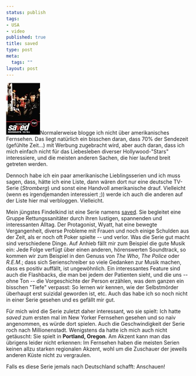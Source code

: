 ```yaml
--- 
status: publish
tags: 
- USA
- video
published: true
title: saved
type: post
meta: 
  tags: ""
layout: post
---
```

<img id="image670" src="/media/wp/2006/09/saved.jpg" alt="saved" class="alignright" />Normalerweise blogge ich nicht über amerikanisches Fernsehen. Das liegt natürlich ein bisschen daran, dass 70% der Sendezeit (gefühlte Zeit...) mit Werbung zugebracht wird, aber auch daran, dass ich mich einfach nicht für das Liebesleben diverser Hollywood-"Stars" interessiere, und die meisten anderen Sachen, die hier laufend breit getreten werden.

Dennoch habe ich ein paar amerikanische Lieblingsserien und ich muss sagen, dass, hätte ich eine Liste, dann wären dort nur eine deutsche TV-Serie (<em>Stromberg</em>) und sonst eine Handvoll amerikanische drauf. Vielleicht (wenn es irgendjemanden interessiert ;)) werde ich auch die anderen auf der Liste hier mal verbloggen. Vielleicht.

Mein jüngstes Findelkind ist eine Serie namens <a href="http://en.wikipedia.org/wiki/Saved_(TV_series)">saved</a>. Sie begleitet eine Gruppe Rettungssanitäter durch ihren lustigen, spannenden und interessanten Alltag. Der Protagonist, Wyatt, hat eine bewegte Vergangenheit, diverse Probleme mit Frauen und noch einige Schulden aus der Zeit, als er noch oft Poker spielte -- und verlor.
Was die Serie gut macht sind verschiedene Dinge. Auf Anhieb fällt mir zum Beispiel die gute Musik ein: Jede Folge verfügt über einen anderen, hörenswerten Soundtrack, so kommen wir zum Beispiel in den Genuss von <em>The Who</em>, <em>The Police</em> oder <em>R.E.M.</em>; dass sich Serienschreiber so viele Gedanken zur Musik machen, dass es positiv auffällt, ist ungewöhnlich.
Ein interessantes Feature sind auch die Flashbacks, die man bei jedem der Patienten sieht, und die uns -- ohne Ton -- die Vorgeschichte der Person erzählen, was dem ganzen ein bisschen "Tiefe" verpasst: So lernen wir kennen, wie der Selbstmörder überhaupt erst suizidal geworden ist, etc. Auch das habe ich so noch nicht in einer Serie gesehen und es gefällt mir gut.

Für mich wird die Serie zuletzt daher interessant, wo sie spielt: Ich hatte <em>saved</em> zum ersten mal im New Yorker Fernsehen gesehen und so naiv angenommen, es würde dort spielen. Auch die Geschwindigkeit der Serie roch nach Millionenstadt. Wenigstens da hatte ich mich auch nicht getäuscht: Sie spielt in <strong>Portland, Oregon</strong>. Am Akzent kann man das übrigens leider nicht erkennen: Im Fernsehen haben die meisten Serien keinen allzu starken regionalen Akzent, wohl um die Zuschauer der jeweils anderen Küste nicht zu vergraulen.

Falls es diese Serie jemals nach Deutschland schafft: Anschauen!
